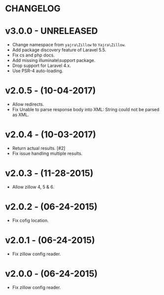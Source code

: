 # CHANGELOG

# v3.0.0 - UNRELEASED
- Change namespace from `yajra\Zillow` to `Yajra\Zillow`.
- Add package discovery feature of Laravel 5.5.
- Fix cs and php docs.
- Add missing illuminate\support package.
- Drop support for Laravel 4.x.
- Use PSR-4 auto-loading.

# v2.0.5 - (10-04-2017)
- Allow redirects.
- Fix Unable to parse response body into XML: String could not be parsed as XML.

# v2.0.4 - (10-03-2017)
- Return actual results. [#2]
- Fix issue handling multiple results.

# v2.0.3 - (11-28-2015)
- Allow zillow 4, 5 & 6.

# v2.0.2 - (06-24-2015)
- Fix cofig location.

# v2.0.1 - (06-24-2015)
- Fix zillow config reader.

# v2.0.0 - (06-24-2015)
- Fix zillow config reader.
